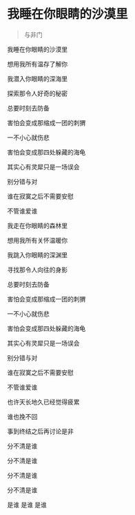 # 我睡在你眼睛的沙漠里
> 与非门

我睡在你眼睛的沙漠里

想用我所有温存了解你

我潜入你眼睛的深海里

探索那令人好奇的秘密

总要时刻去防备

害怕会变成那缩成一团的刺猬

一不小心就伤悲

害怕会变成那四处躲藏的海龟

其实心有灵犀只是一场误会

别分错与对

谁在寂寞之后不需要安慰

不管谁爱谁

我走在你眼睛的森林里

想用我所有关怀温暖你

我跳入你眼睛的深渊里

寻找那令人向往的身影

总要时刻去防备

害怕会变成那缩成一团的刺猬

一不小心就伤悲

害怕会变成那四处躲藏的海龟

其实心有灵犀只是一场误会

别分错与对

谁在寂寞之后不需要安慰

不管谁爱谁

也许天长地久已经觉得疲累

谁也挽不回

事到终结之后再讨论是非

分不清是谁

分不清是谁

分不清是谁

分不清是谁

是谁 是谁 是谁
